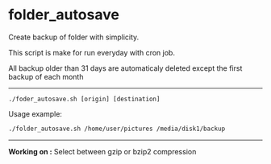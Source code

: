 # folder_autosave
Create backup of folder with simplicity.

This script is make for run everyday with cron job.

All backup older than 31 days are automaticaly deleted except the first backup of each month

------------------

```./foder_autosave.sh [origin] [destination]```

Usage example: 
```sh
./folder_autosave.sh /home/user/pictures /media/disk1/backup
```


-------------------

**Working on :** Select between gzip or bzip2 compression
